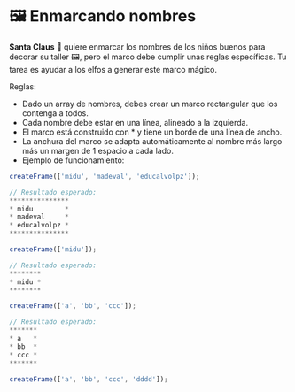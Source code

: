 # 🖼️ Enmarcando nombres

**Santa Claus** 🎅 quiere enmarcar los nombres de los niños buenos para decorar su taller 🖼️, pero el marco debe cumplir unas reglas específicas. Tu tarea es ayudar a los elfos a generar este marco mágico.

Reglas:

- Dado un array de nombres, debes crear un marco rectangular que los contenga a todos.
- Cada nombre debe estar en una línea, alineado a la izquierda.
- El marco está construido con \* y tiene un borde de una línea de ancho.
- La anchura del marco se adapta automáticamente al nombre más largo más un margen de 1 espacio a cada lado.
- Ejemplo de funcionamiento:

```js
createFrame(['midu', 'madeval', 'educalvolpz']);

// Resultado esperado:
***************
* midu        *
* madeval     *
* educalvolpz *
***************

createFrame(['midu']);

// Resultado esperado:
********
* midu *
********

createFrame(['a', 'bb', 'ccc']);

// Resultado esperado:
*******
* a   *
* bb  *
* ccc *
*******

createFrame(['a', 'bb', 'ccc', 'dddd']);
```
